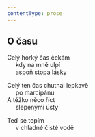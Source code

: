 ```yaml
---
contentType: prose
---
```


## O času

Celý horký čas čekám  
     kdy na mně ulpí  
     aspoň stopa lásky

Celý ten čas chutnal lepkavě  
     po marcipánu  
A těžko něco říct  
     slepenými ústy

Teď se topím  
     v chladné čisté vodě
